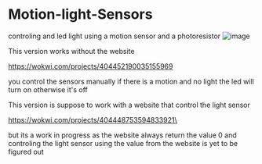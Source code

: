 # Motion-light-Sensors
controling and led light using a motion sensor and a photoresistor
![image](https://github.com/user-attachments/assets/a4ea50d9-5334-4973-93de-be2b53f37fa3)

This version works without the website 

https://wokwi.com/projects/404452190035155969

you control the sensors manually 
if there is a motion and no light the led will turn on
otherwise it's off

This version is suppose to work with a website that control the light sensor

https://wokwi.com/projects/404448753594833921\

but its a work in progress as the website always return the value 0
and controling the light sensor using the value from the website is yet to be figured out
